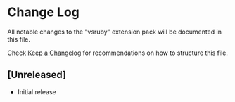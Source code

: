 # Change Log

All notable changes to the "vsruby" extension pack will be documented in this file.

Check [Keep a Changelog](http://keepachangelog.com/) for recommendations on how to structure this file.

## [Unreleased]

- Initial release
